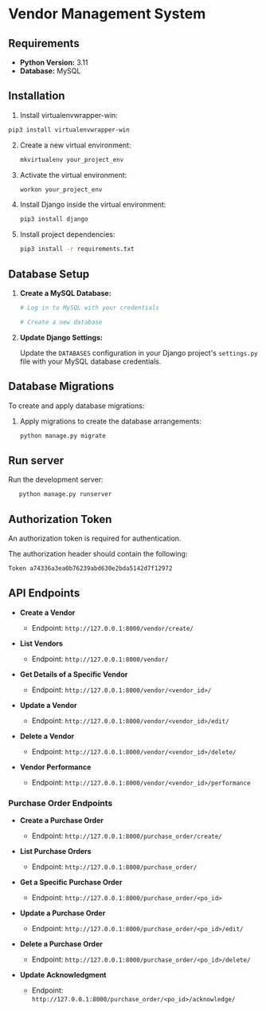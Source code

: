 # Vendor Management System

## Requirements

- **Python Version:** 3.11
- **Database:** MySQL

## Installation

1. Install virtualenvwrapper-win:

```bash
pip3 install virtualenvwrapper-win
```

2. Create a new virtual environment:

   ```bash
   mkvirtualenv your_project_env
   ```

3. Activate the virtual environment:

   ```bash
   workon your_project_env
   ```

4. Install Django inside the virtual environment:

   ```bash
   pip3 install django
   ```

5. Install project dependencies:

   ```bash
   pip3 install -r requirements.txt
   ```

## Database Setup

1. **Create a MySQL Database:**

   ```bash
   # Log in to MySQL with your credentials

   # Create a new database
   ```

2. **Update Django Settings:**

   Update the `DATABASES` configuration in your Django project's `settings.py` file with your MySQL database credentials.

## Database Migrations

To create and apply database migrations:

1. Apply migrations to create the database arrangements:

   ```bash
   python manage.py migrate
   ```

## Run server

Run the development server:

```bash
   python manage.py runserver
```

## Authorization Token

An authorization token is required for authentication.

The authorization header should contain the following:

```bash
Token a74336a3ea0b76239abd630e2bda5142d7f12972
```

## API Endpoints

- **Create a Vendor**

  - Endpoint: `http://127.0.0.1:8000/vendor/create/`

- **List Vendors**

  - Endpoint: `http://127.0.0.1:8000/vendor/`

- **Get Details of a Specific Vendor**

  - Endpoint: `http://127.0.0.1:8000/vendor/<vendor_id>/`

- **Update a Vendor**

  - Endpoint: `http://127.0.0.1:8000/vendor/<vendor_id>/edit/`

- **Delete a Vendor**

  - Endpoint: `http://127.0.0.1:8000/vendor/<vendor_id>/delete/`

- **Vendor Performance**
  - Endpoint: `http://127.0.0.1:8000/vendor/<vendor_id>/performance`

### Purchase Order Endpoints

- **Create a Purchase Order**

  - Endpoint: `http://127.0.0.1:8000/purchase_order/create/`

- **List Purchase Orders**

  - Endpoint: `http://127.0.0.1:8000/purchase_order/`

- **Get a Specific Purchase Order**

  - Endpoint: `http://127.0.0.1:8000/purchase_order/<po_id>`

- **Update a Purchase Order**

  - Endpoint: `http://127.0.0.1:8000/purchase_order/<po_id>/edit/`

- **Delete a Purchase Order**

  - Endpoint: `http://127.0.0.1:8000/purchase_order/<po_id>/delete/`

- **Update Acknowledgment**
  - Endpoint: `http://127.0.0.1:8000/purchase_order/<po_id>/acknowledge/`
